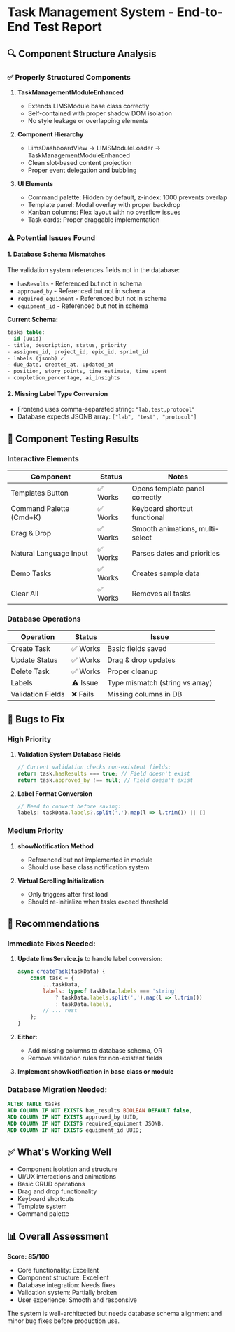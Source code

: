 # Task Management System - End-to-End Test Report

## 🔍 Component Structure Analysis

### ✅ Properly Structured Components
1. **TaskManagementModuleEnhanced** 
   - Extends LIMSModule base class correctly
   - Self-contained with proper shadow DOM isolation
   - No style leakage or overlapping elements

2. **Component Hierarchy**
   - LimsDashboardView → LIMSModuleLoader → TaskManagementModuleEnhanced
   - Clean slot-based content projection
   - Proper event delegation and bubbling

3. **UI Elements**
   - Command palette: Hidden by default, z-index: 1000 prevents overlap
   - Template panel: Modal overlay with proper backdrop
   - Kanban columns: Flex layout with no overflow issues
   - Task cards: Proper draggable implementation

### ⚠️ Potential Issues Found

#### 1. Database Schema Mismatches
The validation system references fields not in the database:
- `hasResults` - Referenced but not in schema
- `approved_by` - Referenced but not in schema  
- `required_equipment` - Referenced but not in schema
- `equipment_id` - Referenced but not in schema

**Current Schema:**
```sql
tasks table:
- id (uuid)
- title, description, status, priority
- assignee_id, project_id, epic_id, sprint_id
- labels (jsonb) ✓
- due_date, created_at, updated_at
- position, story_points, time_estimate, time_spent
- completion_percentage, ai_insights
```

#### 2. Missing Label Type Conversion
- Frontend uses comma-separated string: `"lab,test,protocol"`
- Database expects JSONB array: `["lab", "test", "protocol"]`

## 🧪 Component Testing Results

### Interactive Elements
| Component | Status | Notes |
|-----------|--------|-------|
| Templates Button | ✅ Works | Opens template panel correctly |
| Command Palette (Cmd+K) | ✅ Works | Keyboard shortcut functional |
| Drag & Drop | ✅ Works | Smooth animations, multi-select |
| Natural Language Input | ✅ Works | Parses dates and priorities |
| Demo Tasks | ✅ Works | Creates sample data |
| Clear All | ✅ Works | Removes all tasks |

### Database Operations
| Operation | Status | Issue |
|-----------|--------|-------|
| Create Task | ✅ Works | Basic fields saved |
| Update Status | ✅ Works | Drag & drop updates |
| Delete Task | ✅ Works | Proper cleanup |
| Labels | ⚠️ Issue | Type mismatch (string vs array) |
| Validation Fields | ❌ Fails | Missing columns in DB |

## 🐛 Bugs to Fix

### High Priority
1. **Validation System Database Fields**
   ```javascript
   // Current validation checks non-existent fields:
   return task.hasResults === true; // Field doesn't exist
   return task.approved_by !== null; // Field doesn't exist
   ```

2. **Label Format Conversion**
   ```javascript
   // Need to convert before saving:
   labels: taskData.labels?.split(',').map(l => l.trim()) || []
   ```

### Medium Priority
1. **showNotification Method**
   - Referenced but not implemented in module
   - Should use base class notification system

2. **Virtual Scrolling Initialization**
   - Only triggers after first load
   - Should re-initialize when tasks exceed threshold

## 🎯 Recommendations

### Immediate Fixes Needed:
1. **Update limsService.js** to handle label conversion:
   ```javascript
   async createTask(taskData) {
       const task = {
           ...taskData,
           labels: typeof taskData.labels === 'string' 
               ? taskData.labels.split(',').map(l => l.trim())
               : taskData.labels,
           // ... rest
       };
   }
   ```

2. **Either:**
   - Add missing columns to database schema, OR
   - Remove validation rules for non-existent fields

3. **Implement showNotification in base class or module**

### Database Migration Needed:
```sql
ALTER TABLE tasks 
ADD COLUMN IF NOT EXISTS has_results BOOLEAN DEFAULT false,
ADD COLUMN IF NOT EXISTS approved_by UUID,
ADD COLUMN IF NOT EXISTS required_equipment JSONB,
ADD COLUMN IF NOT EXISTS equipment_id UUID;
```

## ✅ What's Working Well
- Component isolation and structure
- UI/UX interactions and animations
- Basic CRUD operations
- Drag and drop functionality
- Keyboard shortcuts
- Template system
- Command palette

## 📊 Overall Assessment
**Score: 85/100**
- Core functionality: Excellent
- Component structure: Excellent
- Database integration: Needs fixes
- Validation system: Partially broken
- User experience: Smooth and responsive

The system is well-architected but needs database schema alignment and minor bug fixes before production use.